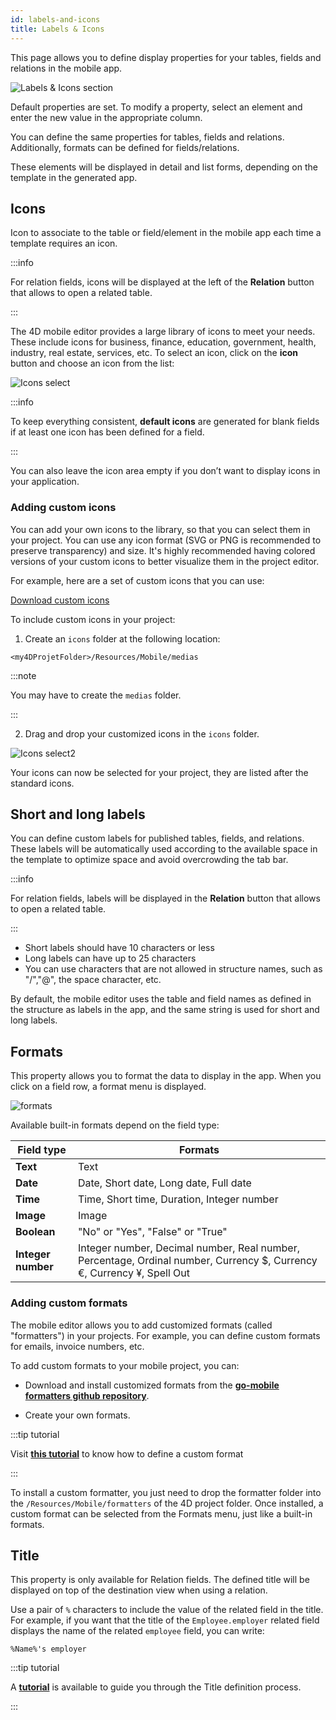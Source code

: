 ```yaml
---
id: labels-and-icons
title: Labels & Icons
---
```


This page allows you to define display properties for your tables, fields and relations in the mobile app. 

![Labels & Icons section](img/Labels-&-icons-section-4D-for-iOS.png)

Default properties are set. To modify a property, select an element and enter the new value in the appropriate column. 

You can define the same properties for tables, fields and relations. Additionally, formats can be defined for fields/relations.

These elements will be displayed in detail and list forms, depending on the template in the generated app.


## Icons

Icon to associate to the table or field/element in the mobile app each time a template requires an icon.

:::info

For relation fields, icons will be displayed at the left of the **Relation** button that allows to open a related table.

:::

The 4D mobile editor provides a large library of icons to meet your needs. These include icons for business, finance, education, government, health, industry, real estate, services, etc. To select an icon, click on the **icon** button and choose an icon from the list: 

![Icons select](img/icon-library.png)

:::info

To keep everything consistent, **default icons** are generated for blank fields if at least one icon has been defined for a field. 

:::

You can also leave the icon area empty if you don’t want to display icons in your application.


### Adding custom icons

You can add your own icons to the library, so that you can select them in your project. You can use any icon format (SVG or PNG is recommended to preserve transparency) and size. It's highly recommended having colored versions of your custom icons to better visualize them in the project editor. 

For example, here are a set of custom icons that you can use:

<a
  className="button button--primary"
  href="#">
  Download custom icons
</a>



To include custom icons in your project:

1. Create an `icons` folder at the following location:

```
<my4DProjetFolder>/Resources/Mobile/medias
```

:::note

You may have to create the `medias` folder.

:::

2. Drag and drop your customized icons in the `icons` folder.

![Icons select2](img/mobile-folder-custom-icons.png)

Your icons can now be selected for your project, they are listed after the standard icons. 




## Short and long labels

You can define custom labels for published tables, fields, and relations. These labels will be automatically used according to the available space in the template to optimize space and avoid overcrowding the tab bar.

:::info

For relation fields, labels will be displayed in the **Relation** button that allows to open a related table.

:::

- Short labels should have 10 characters or less
- Long labels can have up to 25 characters
- You can use characters that are not allowed in structure names, such as "/","@", the space character, etc.

By default, the mobile editor uses the table and field names as defined in the structure as labels in the app, and the same string is used for short and long labels.


## Formats

This property allows you to format the data to display in the app. When you click on a field row, a format menu is displayed. 

![formats](img/formats-menu.png)

Available built-in formats depend on the field type:

|Field type|Formats|
|---|---|
|**Text**|Text|
|**Date**|Date, Short date, Long date, Full date|
|**Time**|Time, Short time, Duration, Integer number|
|**Image**|Image|
|**Boolean**|"No" or "Yes", "False" or "True"|
|**Integer number**|Integer number, Decimal number, Real number, Percentage, Ordinal number, Currency $, Currency €, Currency ¥, Spell Out|


### Adding custom formats

The mobile editor allows you to add customized formats (called "formatters") in your projects. For example, you can define custom formats for emails, invoice numbers, etc. 

To add custom formats to your mobile project, you can:

- Download and install customized formats from the [**go-mobile formatters github repository**](https://4d-for-ios.github.io/gallery/#/type/formatter/picker/0).

- Create your own formats.

:::tip tutorial

Visit [**this tutorial**](../tutorials/data-formatter/create-data-formatter) to know how to define a custom format

:::

To install a custom formatter, you just need to drop the formatter folder into the `/Resources/Mobile/formatters` of the 4D project folder. Once installed, a custom format can be selected from the Formats menu, just like a built-in formats.


## Title

This property is only available for Relation fields. The defined title will be displayed on top of the destination view when using a relation. 

Use a pair of `%` characters to include the value of the related field in the title. For example, if you want that the title of the `Employee.employer` related field displays the name of the related `employee` field, you can write:

```
%Name%'s employer
```

:::tip tutorial

A [**tutorial**](../tutorials/one-to-many-relations-title-definition) is available to guide you through the Title definition process.

:::